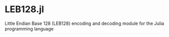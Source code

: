 # LEB128.jl
Little Endian Base 128 (LEB128) encoding and decoding module for the Julia programming language
